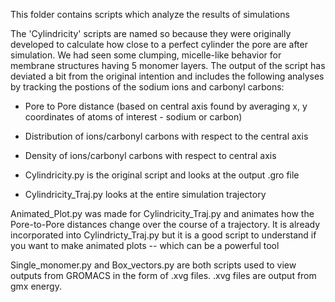 This folder contains scripts which analyze the results of simulations

The 'Cylindricity' scripts are named so because they were originally developed to calculate how close to a perfect cylinder the 
pore are after simulation. We had seen some clumping, micelle-like behavior for membrane structures having 5 monomer layers. The 
output of the script has deviated a bit from the original intention and includes the following analyses by tracking the postions of the sodium ions and carbonyl carbons:
  - Pore to Pore distance (based on central axis found by averaging x, y coordinates of atoms of interest - sodium or carbon)
  - Distribution of ions/carbonyl carbons with respect to the central axis
  - Density of ions/carbonyl carbons with respect to central axis

- Cylindricity.py is the original script and looks at the output .gro file
- Cylindricity_Traj.py looks at the entire simulation trajectory

Animated_Plot.py was made for Cylindricity_Traj.py and animates how the Pore-to-Pore distances change over the course of a 
trajectory. It is already incorporated into Cylindricty_Traj.py but it is a good script to understand if you want to make 
animated plots -- which can be a powerful tool

Single_monomer.py and Box_vectors.py are both scripts used to view outputs from GROMACS in the form of .xvg files. .xvg files are
output from gmx energy. 
